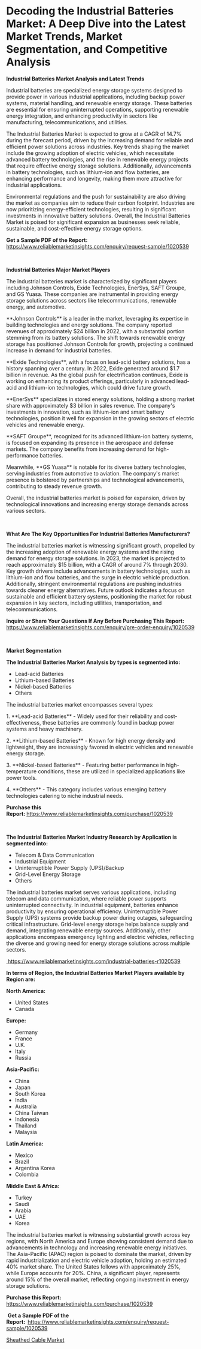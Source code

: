 <p><h1>Decoding the Industrial Batteries Market: A Deep Dive into the Latest Market Trends, Market Segmentation, and Competitive Analysis</h1></p><p><strong>Industrial Batteries Market Analysis and Latest Trends</strong></p>
<p><p>Industrial batteries are specialized energy storage systems designed to provide power in various industrial applications, including backup power systems, material handling, and renewable energy storage. These batteries are essential for ensuring uninterrupted operations, supporting renewable energy integration, and enhancing productivity in sectors like manufacturing, telecommunications, and utilities.</p><p>The Industrial Batteries Market is expected to grow at a CAGR of 14.7% during the forecast period, driven by the increasing demand for reliable and efficient power solutions across industries. Key trends shaping the market include the growing adoption of electric vehicles, which necessitate advanced battery technologies, and the rise in renewable energy projects that require effective energy storage solutions. Additionally, advancements in battery technologies, such as lithium-ion and flow batteries, are enhancing performance and longevity, making them more attractive for industrial applications.</p><p>Environmental regulations and the push for sustainability are also driving the market as companies aim to reduce their carbon footprint. Industries are now prioritizing energy-efficient technologies, resulting in significant investments in innovative battery solutions. Overall, the Industrial Batteries Market is poised for significant expansion as businesses seek reliable, sustainable, and cost-effective energy storage options.</p></p>
<p><strong>Get a Sample PDF of the Report:&nbsp;</strong> <a href="https://www.reliablemarketinsights.com/enquiry/request-sample/1020539?utm_campaign=1558&utm_medium=2&utm_source=Github&utm_content=ia&utm_term=13022025&utm_id=industrial-batteries">https://www.reliablemarketinsights.com/enquiry/request-sample/1020539</a></p>
<p>&nbsp;</p>
<p><strong>Industrial Batteries Major Market Players</strong></p>
<p><p>The industrial batteries market is characterized by significant players including Johnson Controls, Exide Technologies, EnerSys, SAFT Groupe, and GS Yuasa. These companies are instrumental in providing energy storage solutions across sectors like telecommunications, renewable energy, and automotive. </p><p>**Johnson Controls** is a leader in the market, leveraging its expertise in building technologies and energy solutions. The company reported revenues of approximately $24 billion in 2022, with a substantial portion stemming from its battery solutions. The shift towards renewable energy storage has positioned Johnson Controls for growth, projecting a continued increase in demand for industrial batteries.</p><p>**Exide Technologies**, with a focus on lead-acid battery solutions, has a history spanning over a century. In 2022, Exide generated around $1.7 billion in revenue. As the global push for electrification continues, Exide is working on enhancing its product offerings, particularly in advanced lead-acid and lithium-ion technologies, which could drive future growth.</p><p>**EnerSys** specializes in stored energy solutions, holding a strong market share with approximately $3 billion in sales revenue. The company's investments in innovation, such as lithium-ion and smart battery technologies, position it well for expansion in the growing sectors of electric vehicles and renewable energy.</p><p>**SAFT Groupe**, recognized for its advanced lithium-ion battery systems, is focused on expanding its presence in the aerospace and defense markets. The company benefits from increasing demand for high-performance batteries. </p><p>Meanwhile, **GS Yuasa** is notable for its diverse battery technologies, serving industries from automotive to aviation. The company's market presence is bolstered by partnerships and technological advancements, contributing to steady revenue growth. </p><p>Overall, the industrial batteries market is poised for expansion, driven by technological innovations and increasing energy storage demands across various sectors.</p></p>
<p>&nbsp;</p>
<p><strong>What Are The Key Opportunities For Industrial Batteries Manufacturers?</strong></p>
<p><p>The industrial batteries market is witnessing significant growth, propelled by the increasing adoption of renewable energy systems and the rising demand for energy storage solutions. In 2023, the market is projected to reach approximately $15 billion, with a CAGR of around 7% through 2030. Key growth drivers include advancements in battery technologies, such as lithium-ion and flow batteries, and the surge in electric vehicle production. Additionally, stringent environmental regulations are pushing industries towards cleaner energy alternatives. Future outlook indicates a focus on sustainable and efficient battery systems, positioning the market for robust expansion in key sectors, including utilities, transportation, and telecommunications.</p></p>
<p><strong>Inquire or Share Your Questions If Any Before Purchasing This Report:</strong> <a href="https://www.reliablemarketinsights.com/enquiry/pre-order-enquiry/1020539?utm_campaign=1558&utm_medium=2&utm_source=Github&utm_content=ia&utm_term=13022025&utm_id=industrial-batteries">https://www.reliablemarketinsights.com/enquiry/pre-order-enquiry/1020539</a></p>
<p>&nbsp;</p>
<p><strong>Market Segmentation</strong></p>
<p><strong>The Industrial Batteries Market Analysis by types is segmented into:</strong></p>
<p><ul><li>Lead-acid Batteries</li><li>Lithium-based Batteries</li><li>Nickel-based Batteries</li><li>Others</li></ul></p>
<p><p>The industrial batteries market encompasses several types: </p><p>1. **Lead-acid Batteries** - Widely used for their reliability and cost-effectiveness, these batteries are commonly found in backup power systems and heavy machinery.</p><p>  </p><p>2. **Lithium-based Batteries** - Known for high energy density and lightweight, they are increasingly favored in electric vehicles and renewable energy storage.</p><p>3. **Nickel-based Batteries** - Featuring better performance in high-temperature conditions, these are utilized in specialized applications like power tools.</p><p>4. **Others** - This category includes various emerging battery technologies catering to niche industrial needs.</p></p>
<p><strong>Purchase this Report:&nbsp;</strong><a href="https://www.reliablemarketinsights.com/purchase/1020539?utm_campaign=1558&utm_medium=2&utm_source=Github&utm_content=ia&utm_term=13022025&utm_id=industrial-batteries">https://www.reliablemarketinsights.com/purchase/1020539</a></p>
<p>&nbsp;</p>
<p><strong>The Industrial Batteries Market Industry Research by Application is segmented into:</strong></p>
<p><ul><li>Telecom & Data Communication</li><li>Industrial Equipment</li><li>Uninterruptible Power Supply (UPS)/Backup</li><li>Grid-Level Energy Storage</li><li>Others</li></ul></p>
<p><p>The industrial batteries market serves various applications, including telecom and data communication, where reliable power supports uninterrupted connectivity. In industrial equipment, batteries enhance productivity by ensuring operational efficiency. Uninterruptible Power Supply (UPS) systems provide backup power during outages, safeguarding critical infrastructure. Grid-level energy storage helps balance supply and demand, integrating renewable energy sources. Additionally, other applications encompass emergency lighting and electric vehicles, reflecting the diverse and growing need for energy storage solutions across multiple sectors.</p></p>
<p><a href="https://www.reliablemarketinsights.com/industrial-batteries-r1020539?utm_campaign=1558&utm_medium=2&utm_source=Github&utm_content=ia&utm_term=13022025&utm_id=industrial-batteries">&nbsp;https://www.reliablemarketinsights.com/industrial-batteries-r1020539</a></p>
<p><strong>In terms of Region, the Industrial Batteries Market Players available by Region are:</strong></p>
<p>
    <p> <strong> North America: </strong>
        <ul>
            <li>United States</li>
            <li>Canada</li>
        </ul>
        </p> 
    <p> <strong> Europe: </strong>
        <ul>
            <li>Germany</li>
            <li>France</li>
            <li>U.K.</li>
            <li>Italy</li>
            <li>Russia</li>
        </ul>
        </p> 
    <p> <strong> Asia-Pacific: </strong>
        <ul>
            <li>China</li>
            <li>Japan</li>
            <li>South Korea</li>
            <li>India</li>
            <li>Australia</li>
            <li>China Taiwan</li>
            <li>Indonesia</li>
            <li>Thailand</li>
            <li>Malaysia</li>
        </ul>
        </p> 
    <p> <strong> Latin America: </strong>
        <ul>
            <li>Mexico</li>
            <li>Brazil</li>
            <li>Argentina Korea</li>
            <li>Colombia</li>
        </ul>
        </p> 
    <p> <strong> Middle East & Africa: </strong>
        <ul>
            <li>Turkey</li>
            <li>Saudi</li>
            <li>Arabia</li>
            <li>UAE</li>
            <li>Korea</li>
        </ul>
    </p>
    </p>
<p><p>The industrial batteries market is witnessing substantial growth across key regions, with North America and Europe showing consistent demand due to advancements in technology and increasing renewable energy initiatives. The Asia-Pacific (APAC) region is poised to dominate the market, driven by rapid industrialization and electric vehicle adoption, holding an estimated 40% market share. The United States follows with approximately 25%, while Europe accounts for 20%. China, a significant player, represents around 15% of the overall market, reflecting ongoing investment in energy storage solutions.</p></p>
<p><strong>Purchase this Report: </strong><a href="https://www.reliablemarketinsights.com/purchase/1020539?utm_campaign=1558&utm_medium=2&utm_source=Github&utm_content=ia&utm_term=13022025&utm_id=industrial-batteries">https://www.reliablemarketinsights.com/purchase/1020539</a></p>
<p>&nbsp;<strong>Get a Sample PDF of the Report:&nbsp;&nbsp;</strong><a href="https://www.reliablemarketinsights.com/enquiry/request-sample/1020539?utm_campaign=1558&utm_medium=2&utm_source=Github&utm_content=ia&utm_term=13022025&utm_id=industrial-batteries">https://www.reliablemarketinsights.com/enquiry/request-sample/1020539</a></p>
<p><strong></strong></p>
<p><p><a href="https://github.com/willjis/Market-Research-Report-List-1/blob/main/sheathed-cable-market.md?utm_campaign=1558&utm_medium=2&utm_source=Github&utm_content=ia&utm_term=13022025&utm_id=industrial-batteries">Sheathed Cable Market</a></p></p>